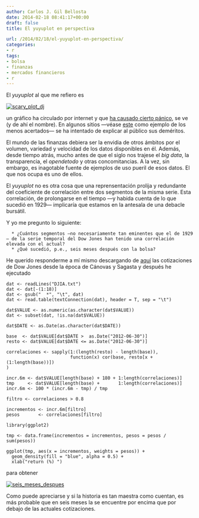 ```yaml
---
author: Carlos J. Gil Bellosta
date: 2014-02-18 08:41:17+00:00
draft: false
title: El yuyuplot en perspectiva

url: /2014/02/18/el-yuyuplot-en-perspectiva/
categories:
- r
tags:
- bolsa
- finanzas
- mercados financieros
- r
---
```


El _yuyuplot_ al que me refiero es

[![scary_plot_dj](/wp-uploads/2014/02/scary_plot_dj.jpg)
](/wp-uploads/2014/02/scary_plot_dj.jpg)

un gráfico ha circulado por internet y que [ha causado cierto pánico](http://www.marketwatch.com/story/scary-1929-market-chart-gains-traction-2014-02-11), se ve (y de ahí el nombre). En algunos sitios —véase [este](http://www.gurusblog.com/archives/dow-jones-sp500-grafico-comparativa-1929/04/02/2014/) como ejemplo de los menos acertados— se ha intentado de explicar al público sus deméritos.

El mundo de las finanzas debiera ser la envidia de otros ámbitos por el volumen, variedad y velocidad de los datos disponibles en él. Además, desde tiempo atrás, mucho antes de que el siglo nos trajese el _big data_, la transparencia, el _opendetodo_ y otras concomitancias. A la vez, sin embargo, es inagotable fuente de ejemplos de uso pueril de esos datos. El que nos ocupa es uno de ellos.

El _yuyuplot_ no es otra cosa que una reprensentación prolija y redundante del coeficiente de correlación entre dos segmentos de la misma serie. Esta correlación, de prolongarse en el tiempo —y habida cuenta de lo que sucedió en 1929— implicaría que estamos en la antesala de una debacle bursátil.

Y yo me pregunto lo siguiente:



	  * ¿Cuántos segmentos —no necesariamente tan eminentes que el de 1929— de la serie temporal del Dow Jones han tenido una correlación elevada con el actual?
	  * ¿Qué sucedió, p.e., seis meses después con la bolsa?


He querido responderme a mí mismo descargando de [aquí](http://research.stlouisfed.org/fred2/series/DJIA/downloaddata?cid=32255) las cotizaciones de Dow Jones desde la época de Cánovas y Sagasta y después he ejecutado



    dat <- readLines("DJIA.txt")
    dat <- dat[-(1:18)]
    dat <- gsub("  *", "\t", dat)
    dat <- read.table(textConnection(dat), header = T, sep = "\t")

    dat$VALUE <- as.numeric(as.character(dat$VALUE))
    dat <- subset(dat, !is.na(dat$VALUE))

    dat$DATE <- as.Date(as.character(dat$DATE))

    base  <- dat$VALUE[dat$DATE >  as.Date("2012-06-30")]
    resto <- dat$VALUE[dat$DATE <= as.Date("2012-06-30")]

    correlaciones <- sapply(1:(length(resto) - length(base)),
                            function(x) cor(base, resto[x + (1:length(base))])
    )

    incr.6m <- dat$VALUE[length(base) + 180 + 1:length(correlaciones)]
    tmp     <- dat$VALUE[length(base) +       1:length(correlaciones)]
    incr.6m <- 100 * (incr.6m - tmp) / tmp

    filtro <- correlaciones > 0.8

    incrementos <- incr.6m[filtro]
    pesos       <- correlaciones[filtro]

    library(ggplot2)

    tmp <- data.frame(incrementos = incrementos, pesos = pesos / sum(pesos))

    ggplot(tmp, aes(x = incrementos, weights = pesos)) +
      geom_density(fill = "blue", alpha = 0.5) +
      xlab("return (%) ")



para obtener

[![seis_meses_despues](/wp-uploads/2014/02/seis_meses_despues.png)
](/wp-uploads/2014/02/seis_meses_despues.png)

Como puede apreciarse y si la historia es tan maestra como cuentan, es más probable que en seis meses la se encuentre por encima que por debajo de las actuales cotizaciones.

